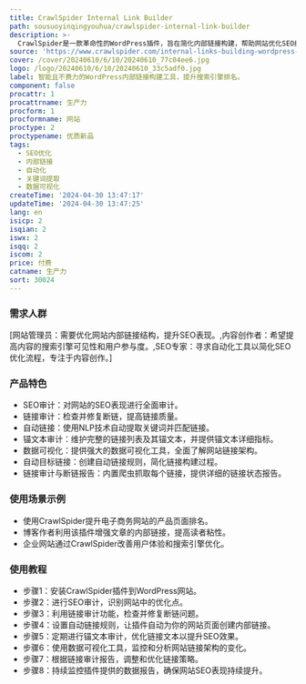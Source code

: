 ```yaml
---
title: CrawlSpider Internal Link Builder
path: sousuoyinqingyouhua/crawlspider-internal-link-builder
description: >-
  CrawlSpider是一款革命性的WordPress插件，旨在简化内部链接构建，帮助网站优化SEO结构，提升搜索引擎排名。它使用先进的匹配算法和NLP技术，自动进行内部链接的分配、关键词优化，并遵循SEO指南。
source: 'https://www.crawlspider.com/internal-links-building-wordpress-plugin/'
cover: /cover/20240610/6/10/20240610_77c04ee6.jpg
logo: /logo/20240610/6/10/20240610_33c5adf0.jpg
label: 智能且不费力的WordPress内部链接构建工具，提升搜索引擎排名。
component: false
procattr: 1
procattrname: 生产力
procform: 1
procformname: 网站
proctype: 2
proctypename: 优质新品
tags:
  - SEO优化
  - 内部链接
  - 自动化
  - 关键词提取
  - 数据可视化
createTime: '2024-04-30 13:47:17'
updateTime: '2024-04-30 13:47:25'
lang: en
isicp: 2
isqian: 2
iswx: 2
isqq: 2
iscom: 2
price: 付费
catname: 生产力
sort: 30024
---
```




### 需求人群
[网站管理员：需要优化网站内部链接结构，提升SEO表现。,内容创作者：希望提高内容的搜索引擎可见性和用户参与度。,SEO专家：寻求自动化工具以简化SEO优化流程，专注于内容创作。]

### 产品特色
* SEO审计：对网站的SEO表现进行全面审计。
* 链接审计：检查并修复断链，提高链接质量。
* 自动链接：使用NLP技术自动提取关键词并匹配链接。
* 锚文本审计：维护完整的链接列表及其锚文本，并提供锚文本详细指标。
* 数据可视化：提供强大的数据可视化工具，全面了解网站链接架构。
* 自动目标链接：创建自动链接规则，简化链接构建过程。
* 链接审计与断链报告：内置爬虫抓取每个链接，提供详细的链接状态报告。

### 使用场景示例
* 使用CrawlSpider提升电子商务网站的产品页面排名。
* 博客作者利用该插件增强文章的内部链接，提高读者粘性。
* 企业网站通过CrawlSpider改善用户体验和搜索引擎优化。

### 使用教程
* 步骤1：安装CrawlSpider插件到WordPress网站。
* 步骤2：进行SEO审计，识别网站中的优化点。
* 步骤3：利用链接审计功能，检查并修复断链问题。
* 步骤4：设置自动链接规则，让插件自动为你的网站页面创建内部链接。
* 步骤5：定期进行锚文本审计，优化链接文本以提升SEO效果。
* 步骤6：使用数据可视化工具，监控和分析网站链接架构的变化。
* 步骤7：根据链接审计报告，调整和优化链接策略。
* 步骤8：持续监控插件提供的数据报告，确保网站SEO表现持续提升。

  
